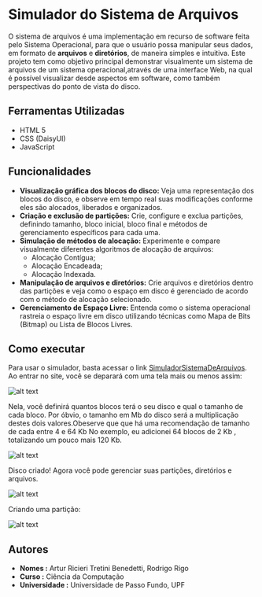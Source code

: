 # Simulador do Sistema de Arquivos 

O sistema de arquivos é uma implementação em recurso de  software feita pelo Sistema Operacional, para que o usuário possa manipular seus dados, em formato de **arquivos** e **diretórios**, de maneira simples e intuitiva. Este projeto tem como objetivo principal demonstrar visualmente um sistema de arquivos de um sistema operacional,através de uma interface Web, na qual é possível visualizar desde aspectos em software, como também  perspectivas do ponto de vista do disco.

## Ferramentas Utilizadas

- HTML 5  
- CSS (DaisyUI)
- JavaScript  


## Funcionalidades

- **Visualização gráfica dos blocos do disco:** Veja uma representação dos blocos do disco, e observe em tempo real suas modificações conforme eles são alocados, liberados e organizados.  
- **Criação e exclusão de partições:** Crie, configure e exclua partições, definindo tamanho, bloco inicial, bloco final e métodos de gerenciamento específicos para cada uma.    
- **Simulação de métodos de alocação:**  Experimente e compare visualmente diferentes algoritmos de alocação de arquivos:
    - Alocação Contígua;  
    - Alocação Encadeada;  
    - Alocação Indexada.  
- **Manipulação de arquivos e diretórios:**  Crie arquivos e diretórios dentro das partições e veja como o espaço em disco é gerenciado de acordo com o método de alocação selecionado.  
- **Gerenciamento de Espaço Livre:** Entenda como o sistema operacional rastreia o espaço livre em disco utilizando técnicas como Mapa de Bits (Bitmap) ou Lista de Blocos Livres.  

## Como executar

Para usar o simulador, basta acessar o link [SimuladorSistemaDeArquivos](https://filesystemsimulator.pages.dev/). Ao entrar no site, você se deparará com uma tela mais ou menos assim:

![alt text](image.png)

Nela, você definirá quantos blocos terá o seu disco e qual o tamanho de cada bloco. Por óbvio, o tamanho em Mb do disco será a multiplicação destes dois valores.Obeserve que que há uma recomendação de tamanho de cada entre 4 e 64 Kb No exemplo, eu adicionei 64 blocos de 2 Kb , totalizando um pouco mais 120 Kb.

![alt text](image-1.png)

Disco criado! Agora você pode gerenciar suas partições, diretórios e arquivos. 

![alt text](image-2.png)

Criando uma partição:

![alt text](image-3.png)

## Autores

- **Nomes :** Artur Ricieri Tretini Benedetti, Rodrigo Rigo
- **Curso :** Ciência da Computação  
- **Universidade :** Universidade de Passo Fundo, UPF  